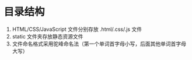 # 目录结构

1. HTML/CSS/JavaScript 文件分别存放 .html/.css/.js 文件
2. static 文件夹存放静态资源文件
3. 文件命名格式采用驼峰命名法（第一个单词首字母小写，后面其他单词首字母大写）